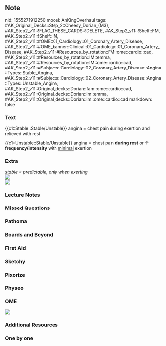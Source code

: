 ## Note
nid: 1555271912250
model: AnKingOverhaul
tags: #AK_Original_Decks::Step_2::Cheesy_Dorian_(M3), #AK_Step2_v11::!FLAG_THESE_CARDS::!DELETE, #AK_Step2_v11::!Shelf::FM, #AK_Step2_v11::!Shelf::IM, #AK_Step2_v11::#OME::01_Cardiology::01_Coronary_Artery_Disease, #AK_Step2_v11::#OME_banner::Clinical::01_Cardiology::01_Coronary_Artery_Disease, #AK_Step2_v11::#Resources_by_rotation::FM::ome::cardio::cad, #AK_Step2_v11::#Resources_by_rotation::IM::emma, #AK_Step2_v11::#Resources_by_rotation::IM::ome::cardio::cad, #AK_Step2_v11::#Subjects::Cardiology::02_Coronary_Artery_Disease::Angina::Types::Stable_Angina, #AK_Step2_v11::#Subjects::Cardiology::02_Coronary_Artery_Disease::Angina::Types::Unstable_Angina, #AK_Step2_v11::Original_decks::Dorian::fam::ome::cardio::cad, #AK_Step2_v11::Original_decks::Dorian::im::emma, #AK_Step2_v11::Original_decks::Dorian::im::ome::cardio::cad
markdown: false

### Text
{{c1::Stable::Stable/Unstable}} angina = chest pain during exertion
and relieved with rest
<div>
  {{c1::Unstable::Stable/Unstable}} angina = chest pain <b>during
  rest</b> or <b>↑ frequency/intensity</b> with <u>minimal</u>
  exertion
</div>

### Extra
<div>
  <i>stable = predictable, only when exerting</i>
  <div>
    <i><img src="paste-433967790555137.jpg"></i>
  </div>
</div>
<div>
  <i><img src="paste-2748779069803.jpg"></i>
</div>

### Lecture Notes


### Missed Questions


### Pathoma


### Boards and Beyond


### First Aid


### Sketchy


### Pixorize


### Physeo


### OME
<div class="ome-widget">
  <a href=
  "https://onlinemeded.org/spa/cardiology/coronary-artery-disease/acquire?ref=anki">
  <img src="_OME_AnkiFlashcards_Lesson_4.png"></a>
</div>

### Additional Resources


### One by one

